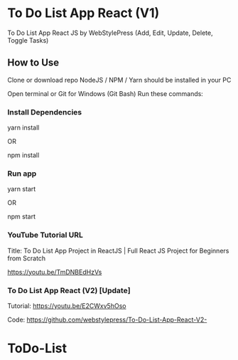 # To Do List App React (V1)

To Do List App React JS by WebStylePress (Add, Edit, Update, Delete, Toggle Tasks)

## How to Use

Clone or download repo
NodeJS / NPM / Yarn should be installed in your PC

Open terminal or Git for Windows (Git Bash)
Run these commands:

### Install Dependencies

yarn install

OR

npm install

### Run app

yarn start

OR

npm start

### YouTube Tutorial URL

Title: To Do List App Project in ReactJS | Full React JS Project for Beginners from Scratch

https://youtu.be/TmDNBEdHzVs

### To Do List App React (V2) [Update]

Tutorial: https://youtu.be/E2CWxv5hOso

Code: https://github.com/webstylepress/To-Do-List-App-React-V2-
# ToDo-List
